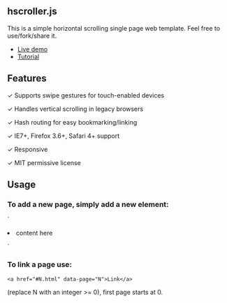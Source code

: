 ## hscroller.js

This is a simple horizontal scrolling single page web template. Feel free to use/fork/share it.

* [Live demo](http://www.pierotoffanin.com/scrolling-demo/#)
* [Tutorial](http://www.pierotoffanin.com/2014/03/horizontal-scrolling-single-page-website-done-right/)

## Features

✓ Supports swipe gestures for touch-enabled devices

✓ Handles vertical scrolling in legacy browsers

✓ Hash routing for easy bookmarking/linking

✓ IE7+, Firefox 3.6+, Safari 4+ support

✓ Responsive			
	
✓ MIT permissive license

## Usage

### To add a new page, simply add a new element:

`<li class="page overthrow">
	content here
</li>`

### To link a page use:

`<a href="#N.html" data-page="N">Link</a>`

(replace N with an integer >= 0), first page starts at 0.

